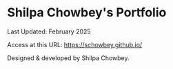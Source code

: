 # Shilpa Chowbey's Portfolio 

Last Updated: February 2025

Access at this URL: https://schowbey.github.io/

Designed & developed by Shilpa Chowbey.
